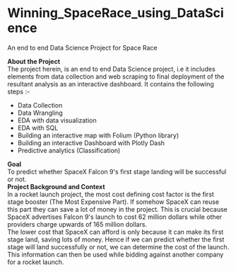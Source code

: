 # Winning_SpaceRace_using_DataScience
An end to end Data Science Project for Space Race

**About the Project** <br>
The project herein, is an end to end Data Science project, i.e it includes elements from data collection 
and web scraping to final deployment of the resultant analysis as an interactive dashboard. It contains the 
following steps :- 

* Data Collection
* Data Wrangling
* EDA with data visualization
* EDA with SQL
* Building an interactive map with Folium (Python library)
* Building an interactive Dashboard with Plotly Dash
* Predictive analytics (Classification)

**Goal** <br>
To predict whether SpaceX Falcon 9's first stage landing will be successful or not. 
 <br>
**Project Background and Context** <br>
In a rocket launch project, the most cost defining cost factor is the first stage booster (The Most Expensive Part).
If somehow SpaceX can reuse this part they can save a lot of money in the project. This is crucial because SpaceX 
advertises Falcon 9's launch to cost 62 million dollars while other providers charge upwards of 165 million dollars. 
<br>
The lower cost that SpaceX can afford is only because it can make its first stage land, saving lots of money. Hence if 
we can predict whether the first stage will land successfully or not, we can determine the cost of the launch. 
This information can then be used while bidding against another company for a rocket launch.
